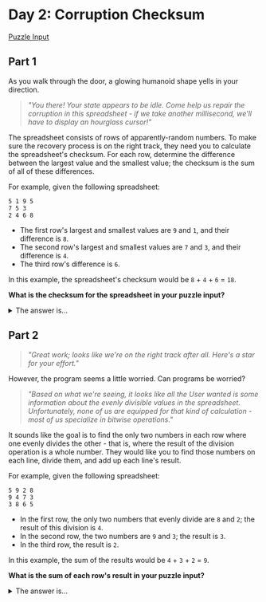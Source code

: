 # Day 2: Corruption Checksum
[Puzzle Input](./input.txt)

## Part 1

As you walk through the door, a glowing humanoid shape yells in your direction.

> _"You there! Your state appears to be idle. Come help us repair the corruption in this spreadsheet - if we take another millisecond, we'll have to display an hourglass cursor!"_

The spreadsheet consists of rows of apparently-random numbers. To make sure the recovery process is on the right track, they need you to calculate the spreadsheet's checksum. For each row, determine the difference between the largest value and the smallest value; the checksum is the sum of all of these differences.

For example, given the following spreadsheet:
```
5 1 9 5
7 5 3
2 4 6 8
```

- The first row's largest and smallest values are `9` and `1`, and their difference is `8`.
- The second row's largest and smallest values are `7` and `3`, and their difference is `4`.
- The third row's difference is `6`.

In this example, the spreadsheet's checksum would be `8` + `4` + `6` = `18`.

**What is the checksum for the spreadsheet in your puzzle input?**

<details>
  <summary>The answer is...</summary>

  `48357`
</details>

## Part 2

> _"Great work; looks like we're on the right track after all. Here's a star for your effort."_

However, the program seems a little worried. Can programs be worried?

> _"Based on what we're seeing, it looks like all the User wanted is some information about the evenly divisible values in the spreadsheet. Unfortunately, none of us are equipped for that kind of calculation - most of us specialize in bitwise operations."_

It sounds like the goal is to find the only two numbers in each row where one evenly divides the other - that is, where the result of the division operation is a whole number. They would like you to find those numbers on each line, divide them, and add up each line's result.

For example, given the following spreadsheet:
```
5 9 2 8
9 4 7 3
3 8 6 5
```

- In the first row, the only two numbers that evenly divide are `8` and `2`; the result of this division is `4`.
- In the second row, the two numbers are `9` and `3`; the result is `3`.
- In the third row, the result is `2`.

In this example, the sum of the results would be `4` + `3` + `2` = `9`.

**What is the sum of each row's result in your puzzle input?**

<details>
  <summary>The answer is...</summary>

  `351`
</details>
